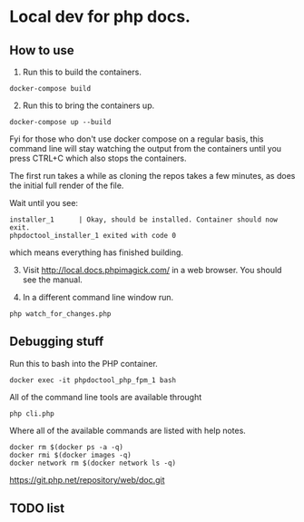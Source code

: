 
# Local dev for php docs.

## How to use

1. Run this to build the containers.
```
docker-compose build
```


2. Run this to bring the containers up.
```
docker-compose up --build
```

Fyi for those who don't use docker compose on a regular basis, this command line will stay watching the output from the containers until you press CTRL+C which also stops the containers.

The first run takes a while as cloning the repos takes a few minutes, as does the initial full render of the file.

Wait until you see: 
```
installer_1      | Okay, should be installed. Container should now exit.
phpdoctool_installer_1 exited with code 0
```

which means everything has finished building.


3. Visit http://local.docs.phpimagick.com/ in a web browser. You should see the manual.




4. In a different command line window run. 

```
php watch_for_changes.php
```



## Debugging stuff

Run this to bash into the PHP container.

```
docker exec -it phpdoctool_php_fpm_1 bash
```

All of the command line tools are available throught  
```
php cli.php
```

Where all of the available commands are listed with help notes.


 ```
 docker rm $(docker ps -a -q)
 docker rmi $(docker images -q)
 docker network rm $(docker network ls -q)
 ```

 


https://git.php.net/repository/web/doc.git
 
  
 
## TODO list

